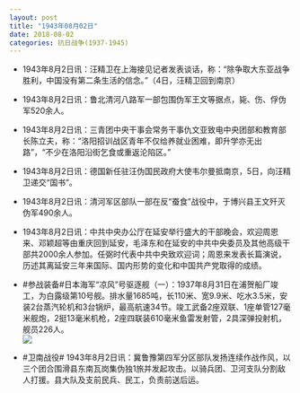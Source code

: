 ```yaml
---
layout: post
title: "1943年08月02日"
date: 2018-08-02
categories: 抗日战争(1937-1945)
---
```


<meta name="referrer" content="no-referrer" />

- 1943年8月2日讯：汪精卫在上海接见记者发表谈话，称：“除争取大东亚战争胜利，中国没有第二条生活的信念。”（4日，汪精卫回到南京） 

- 1943年8月2日讯：鲁北清河八路军一部包围伪军王文等据点，毙、伤、俘伪军520余人。 

- 1943年8月2日讯：三青团中央干事会常务干事仇文亚致电中央团部和教育部长陈立夫，称：“洛阳招训战区青年不仅给养就业困难，即升学亦无出路”，“不少在洛阳沿街乞食或重返沦陷区。” 

- 1943年8月2日讯：德国新任驻汪伪国民政府大使韦尔曼抵南京，5日，向汪精卫递交“国书”。 

- 1943年8月2日讯：清河军区部队一部在反“蚕食”战役中，于博兴县王文歼灭伪军490余人。 

- 1943年8月2日讯：中共中央办公厅在延安举行盛大的干部晚会，欢迎周恩来、邓颖超等由重庆回到延安，毛泽东和在延安的中共中央委员及其他高级干部共2000余人参加。任弼时代表中共中央致欢迎词；周恩来发表长篇演说，历述其离延安三年来国际、国内形势的变化和中国共产党取得的成绩。 

- #参战装备#日本海军“凉风”号驱逐舰（一）：1937年8月31日在浦贺船厂竣工，为白露级第10号舰。排水量1685吨，长110米、宽9.9米、吃水3.5米，安装2台蒸汽轮机和3台锅炉，最高航速34节。竣工武备2座双联、1座单管127毫米舰炮，2挺13毫米机枪，2座四联装610毫米鱼雷发射管，2具深弹投射机，舰员226人。 <br/><img src="https://wx2.sinaimg.cn/large/aca367d8ly1ftv4l2mhl1j20go0k6wku.jpg" />

- #卫南战役# 1943年8月2日讯：冀鲁豫第四军分区部队发扬连续作战作风，以三个团合围滑县东南瓦岗集伪独1旅并发起攻击。以骑兵团、卫河支队分割敌人打援。县大队及支前民兵、民工，负责前送后运。 


